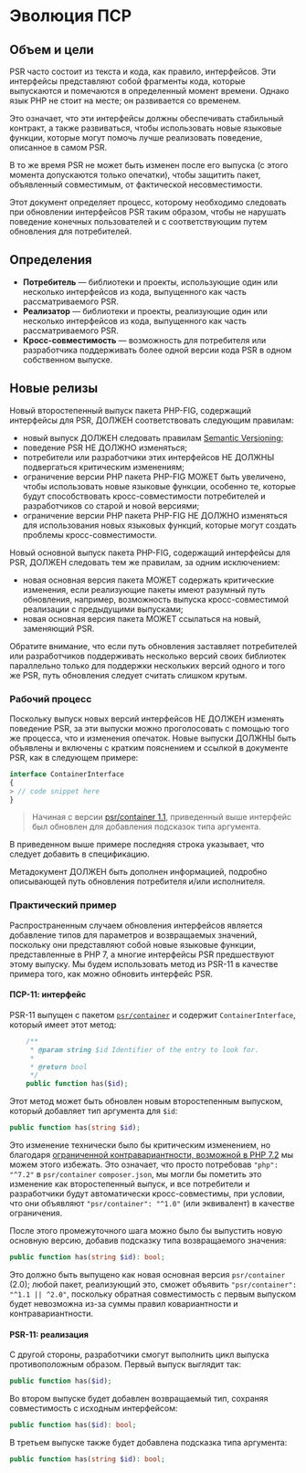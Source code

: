 # Эволюция ПСР


## Объем и цели

PSR часто состоит из текста и кода, как правило, интерфейсов. Эти интерфейсы представляют собой фрагменты кода, которые выпускаются и помечаются в определенный момент времени. Однако язык PHP не стоит на месте; он развивается со временем.

Это означает, что эти интерфейсы должны обеспечивать стабильный контракт, а также развиваться, чтобы использовать новые языковые функции, которые могут помочь лучше реализовать поведение, описанное в самом PSR.

В то же время PSR не может быть изменен после его выпуска (с этого момента допускаются только опечатки), чтобы защитить пакет, объявленный совместимым, от фактической несовместимости.

Этот документ определяет процесс, которому необходимо следовать при обновлении интерфейсов PSR таким образом, чтобы не нарушать поведение конечных пользователей и с соответствующим путем обновления для потребителей.

## Определения

* **Потребитель** — библиотеки и проекты, использующие один или несколько интерфейсов из кода, выпущенного как часть рассматриваемого PSR.
* **Реализатор** — библиотеки и проекты, реализующие один или несколько интерфейсов из кода, выпущенного как часть рассматриваемого PSR.
* **Кросс-совместимость** — возможность для потребителя или разработчика поддерживать более одной версии кода PSR в одном собственном выпуске.

## Новые релизы

Новый второстепенный выпуск пакета PHP-FIG, содержащий интерфейсы для PSR, ДОЛЖЕН соответствовать следующим правилам:
* новый выпуск ДОЛЖЕН следовать правилам [Semantic Versioning](https://semver.org/);
* поведение PSR НЕ ДОЛЖНО изменяться;
* потребители или разработчики этих интерфейсов НЕ ДОЛЖНЫ подвергаться критическим изменениям;
* ограничение версии PHP пакета PHP-FIG МОЖЕТ быть увеличено, чтобы использовать новые языковые функции, особенно те, которые будут способствовать кросс-совместимости потребителей и разработчиков со старой и новой версиями;
* ограничение версии PHP пакета PHP-FIG НЕ ДОЛЖНО изменяться для использования новых языковых функций, которые могут создать проблемы кросс-совместимости.

Новый основной выпуск пакета PHP-FIG, содержащий интерфейсы для PSR, ДОЛЖЕН следовать тем же правилам, за одним исключением:
* новая основная версия пакета МОЖЕТ содержать критические изменения, если реализующие пакеты имеют разумный путь обновления, например, возможность выпуска кросс-совместимой реализации с предыдущими выпусками;
* новая основная версия пакета МОЖЕТ ссылаться на новый, заменяющий PSR.

Обратите внимание, что если путь обновления заставляет потребителей или разработчиков поддерживать несколько версий своих библиотек параллельно только для поддержки нескольких версий одного и того же PSR, путь обновления следует считать слишком крутым.

### Рабочий процесс

Поскольку выпуск новых версий интерфейсов НЕ ДОЛЖЕН изменять поведение PSR, за эти выпуски можно проголосовать с помощью того же процесса, что и изменения опечаток. Новые выпуски ДОЛЖНЫ быть объявлены и включены с кратким пояснением и ссылкой в документе PSR, как в следующем примере:

```php
interface ContainerInterface
{
> // code snippet here
}
```
>
> Начиная с версии [psr/container 1.1](https://packagist.org/packages/psr/container#1.1.0), приведенный выше интерфейс был обновлен для добавления подсказок типа аргумента.

В приведенном выше примере последняя строка указывает, что следует добавить в спецификацию.

Метадокумент ДОЛЖЕН быть дополнен информацией, подробно описывающей путь обновления потребителя и/или исполнителя.

### Практический пример

Распространенным случаем обновления интерфейсов является добавление типов для параметров и возвращаемых значений, поскольку они представляют собой новые языковые функции, представленные в PHP 7, а многие интерфейсы PSR предшествуют этому выпуску. Мы будем использовать метод из PSR-11 в качестве примера того, как можно обновить интерфейс PSR.

#### ПСР-11: интерфейс

PSR-11 выпущен с пакетом [`psr/container`](https://packagist.org/packages/psr/container) и содержит `ContainerInterface`, который имеет этот метод:
```php
    /**
     * @param string $id Identifier of the entry to look for.
     *
     * @return bool
     */
    public function has($id);
```

Этот метод может быть обновлен новым второстепенным выпуском, который добавляет тип аргумента для `$id`:

```php
public function has(string $id);
```

Это изменение технически было бы критическим изменением, но благодаря [ограниченной контравариантности, возможной в PHP 7.2](https://wiki.php.net/rfc/parameter-no-type-variance) мы можем этого избежать. Это означает, что просто потребовав `"php": "^7.2"` в `psr/container` `composer.json`, мы могли бы пометить это изменение как второстепенный выпуск, и все потребители и разработчики будут автоматически кросс-совместимы, при условии, что они объявляют `"psr/container": "^1.0"` (или эквивалент) в качестве ограничения.

После этого промежуточного шага можно было бы выпустить новую основную версию, добавив подсказку типа возвращаемого значения:

```php
public function has(string $id): bool;
```

Это должно быть выпущено как новая основная версия `psr/container` (2.0); любой пакет, реализующий это, сможет объявить `"psr/container": "^1.1 || ^2.0"`, поскольку обратная совместимость с первым выпуском будет невозможна из-за суммы правил ковариантности и контравариантности.

#### PSR-11: реализация

С другой стороны, разработчики смогут выполнить цикл выпуска противоположным образом. Первый выпуск выглядит так:

```php
public function has($id);
```

Во втором выпуске будет добавлен возвращаемый тип, сохраняя совместимость с исходным интерфейсом:

```php
public function has($id): bool;
```

В третьем выпуске также будет добавлена подсказка типа аргумента:

```php
public function has(string $id): bool;
```
